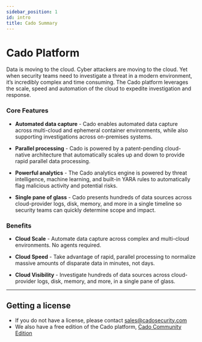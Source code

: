 ```yaml
---
sidebar_position: 1
id: intro
title: Cado Summary
---
```


# Cado Platform
Data is moving to the cloud. Cyber attackers are moving to the cloud. Yet when security teams need to investigate a threat in a modern environment, it’s incredibly complex and time consuming. The Cado platform leverages the scale, speed and automation of the cloud to expedite investigation and response.

### Core Features
- **Automated data capture** - Cado enables automated data capture across multi-cloud and ephemeral container environments, while also supporting investigations across on-premises systems.

- **Parallel processing** - Cado is powered by a patent-pending cloud-native architecture that automatically scales up and down to provide rapid parallel data processing. 

- **Powerful analytics** - The Cado analytics engine is powered by threat intelligence, machine learning, and built-in YARA rules to automatically flag malicious activity and potential risks.

- **Single pane of glass** - Cado presents hundreds of data sources across cloud-provider logs, disk, memory, and more in a single timeline so security teams can quickly determine scope and impact.


### Benefits 
- **Cloud Scale** - Automate data capture across complex and multi-cloud environments. No agents required.  

- **Cloud Speed** - Take advantage of rapid, parallel processing to normalize massive amounts of disparate data in minutes, not days.

- **Cloud Visibility** - Investigate hundreds of data sources across cloud-provider logs, disk, memory, and more, in a single pane of glass.


---------

## Getting a license
- If you do not have a license, please contact sales@cadosecurity.com
- We also have a free edition of the Cado platform, [Cado Community Edition](community-edition/community-intro)

